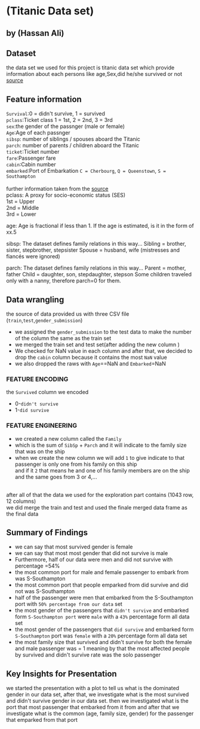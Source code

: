 # (Titanic Data set)
## by (Hassan Ali)


## Dataset

 the data set we used for this project is titanic data set which provide information about each persons like age,Sex,did he/she survived or not [source](https://www.kaggle.com/c/titanic/data)
<br>
## Feature information
`Survival`:0 = didn't survive, 1 = survived<br>
`pclass`:Ticket class 1 = 1st, 2 = 2nd, 3 = 3rd<br>
`sex`:the gender of the passnger (male or female)<br>
`Age`:Age of each passnger<br>
`sibsp`: number of siblings / spouses aboard the Titanic<br>
`parch`: number of parents / children aboard the Titanic<br>
`ticket`:Ticket number<br>
`fare`:Passenger fare<br>
`cabin`:Cabin number<br>
`embarked`:Port of Embarkation `C = Cherbourg`, `Q = Queenstown`, `S = Southampton`<br>
<br>
further information taken from the [source](https://www.kaggle.com/c/titanic/data)<br>
pclass: A proxy for socio-economic status (SES)<br>
1st = Upper<br>
2nd = Middle<br>
3rd = Lower<br>

age: Age is fractional if less than 1. If the age is estimated, is it in the form of xx.5<br>

sibsp: The dataset defines family relations in this way...
Sibling = brother, sister, stepbrother, stepsister
Spouse = husband, wife (mistresses and fiancés were ignored)

parch: The dataset defines family relations in this way...
Parent = mother, father
Child = daughter, son, stepdaughter, stepson
Some children traveled only with a nanny, therefore parch=0 for them.

## Data wrangling 
the source of data provided us with three CSV file (`train`,`test`,`gender_submission`)
* we assigned the `gender_submission` to the test data to make the number of the column the same as the train set
* we merged the train set and test set(after adding the new column ) 
* We checked for NaN value in each column and after that, we decided to drop the `cabin` column because it contains the most `NaN` value
* we also dropped the raws with `Age`==NaN and `Embarked`=NaN
### FEATURE ENCODING
the `Survived` column we encoded 
* 0-`didn't survive`
* 1-`did survive`
### FEATURE ENGINEERING 
* we created a new column called the `Family`<br>
* which is the sum of `SibSp` + `Parch` and it will indicate to the family size that was on the ship<br>
* when we create the new column we will add `1` to give indicate to that passenger is only one from his family on this ship <br>
and if it `2` that means he and one of his family members are on the ship and the same goes from 3 or 4,...<br>
<br>
after all of that the data we used for the exploration part contains (1043 row, 12 columns)<br>
we did merge the train and test and used the finale merged data frame as the final data<br>

## Summary of Findings
* we can say that most survived gender is female
* we can say that most most gender that did not survive is male
* Furthermore, half of our data were men and did not survive with percentage =54%
* the most common port for male and female passenger to embark from was  S-Southampton<br>
* the most common port that people emparked from did survive and did not was  S-Southampton<br>
* half of the passenger were men that embarked from the S-Southampton port with `50% percentage from our data` set<br>
* the most gender of the passengers that `didn't survive` and embarked form `S-Southampton port` were `male` with a `43%` percentage form all data set<br>
* the most gender of the passengers that `did survive` and embarked form `S-Southampton` port was `female` with a `20%` percentage form all data set<br>
* the most family size  that survived and didn't survive for both the female and male passenger was = 1 meaning by that the most affected people by survived and didn't survive rate was the solo passenger <br>
## Key Insights for Presentation<br>
we started the presentation with a plot to tell us what is the dominated gender in our data set, after that, we investigate what is the most survived and didn't survive gender in our data set. then we investigated what is the port that most passenger that embarked from it from and after that we investigate what is the common (age, family size, gender) for the passenger that emparked from that port


